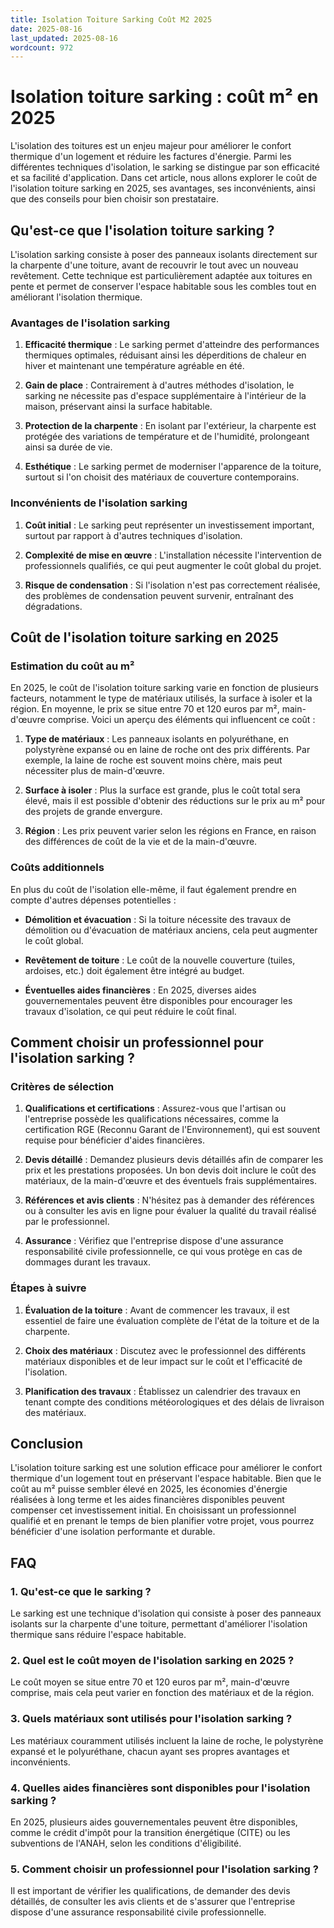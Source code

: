 ```yaml
---
title: Isolation Toiture Sarking Coût M2 2025
date: 2025-08-16
last_updated: 2025-08-16
wordcount: 972
---
```


# Isolation toiture sarking : coût m² en 2025

L'isolation des toitures est un enjeu majeur pour améliorer le confort thermique d'un logement et réduire les factures d'énergie. Parmi les différentes techniques d'isolation, le sarking se distingue par son efficacité et sa facilité d'application. Dans cet article, nous allons explorer le coût de l'isolation toiture sarking en 2025, ses avantages, ses inconvénients, ainsi que des conseils pour bien choisir son prestataire.

## Qu'est-ce que l'isolation toiture sarking ?

L'isolation sarking consiste à poser des panneaux isolants directement sur la charpente d'une toiture, avant de recouvrir le tout avec un nouveau revêtement. Cette technique est particulièrement adaptée aux toitures en pente et permet de conserver l'espace habitable sous les combles tout en améliorant l'isolation thermique.

### Avantages de l'isolation sarking

1. **Efficacité thermique** : Le sarking permet d'atteindre des performances thermiques optimales, réduisant ainsi les déperditions de chaleur en hiver et maintenant une température agréable en été.
   
2. **Gain de place** : Contrairement à d'autres méthodes d'isolation, le sarking ne nécessite pas d'espace supplémentaire à l'intérieur de la maison, préservant ainsi la surface habitable.

3. **Protection de la charpente** : En isolant par l'extérieur, la charpente est protégée des variations de température et de l'humidité, prolongeant ainsi sa durée de vie.

4. **Esthétique** : Le sarking permet de moderniser l'apparence de la toiture, surtout si l'on choisit des matériaux de couverture contemporains.

### Inconvénients de l'isolation sarking

1. **Coût initial** : Le sarking peut représenter un investissement important, surtout par rapport à d'autres techniques d'isolation.

2. **Complexité de mise en œuvre** : L'installation nécessite l'intervention de professionnels qualifiés, ce qui peut augmenter le coût global du projet.

3. **Risque de condensation** : Si l'isolation n'est pas correctement réalisée, des problèmes de condensation peuvent survenir, entraînant des dégradations.

## Coût de l'isolation toiture sarking en 2025

### Estimation du coût au m²

En 2025, le coût de l'isolation toiture sarking varie en fonction de plusieurs facteurs, notamment le type de matériaux utilisés, la surface à isoler et la région. En moyenne, le prix se situe entre 70 et 120 euros par m², main-d'œuvre comprise. Voici un aperçu des éléments qui influencent ce coût :

1. **Type de matériaux** : Les panneaux isolants en polyuréthane, en polystyrène expansé ou en laine de roche ont des prix différents. Par exemple, la laine de roche est souvent moins chère, mais peut nécessiter plus de main-d'œuvre.

2. **Surface à isoler** : Plus la surface est grande, plus le coût total sera élevé, mais il est possible d'obtenir des réductions sur le prix au m² pour des projets de grande envergure.

3. **Région** : Les prix peuvent varier selon les régions en France, en raison des différences de coût de la vie et de la main-d'œuvre.

### Coûts additionnels

En plus du coût de l'isolation elle-même, il faut également prendre en compte d'autres dépenses potentielles :

- **Démolition et évacuation** : Si la toiture nécessite des travaux de démolition ou d'évacuation de matériaux anciens, cela peut augmenter le coût global.
  
- **Revêtement de toiture** : Le coût de la nouvelle couverture (tuiles, ardoises, etc.) doit également être intégré au budget.

- **Éventuelles aides financières** : En 2025, diverses aides gouvernementales peuvent être disponibles pour encourager les travaux d'isolation, ce qui peut réduire le coût final.

## Comment choisir un professionnel pour l'isolation sarking ?

### Critères de sélection

1. **Qualifications et certifications** : Assurez-vous que l'artisan ou l'entreprise possède les qualifications nécessaires, comme la certification RGE (Reconnu Garant de l'Environnement), qui est souvent requise pour bénéficier d'aides financières.

2. **Devis détaillé** : Demandez plusieurs devis détaillés afin de comparer les prix et les prestations proposées. Un bon devis doit inclure le coût des matériaux, de la main-d'œuvre et des éventuels frais supplémentaires.

3. **Références et avis clients** : N'hésitez pas à demander des références ou à consulter les avis en ligne pour évaluer la qualité du travail réalisé par le professionnel.

4. **Assurance** : Vérifiez que l'entreprise dispose d'une assurance responsabilité civile professionnelle, ce qui vous protège en cas de dommages durant les travaux.

### Étapes à suivre

1. **Évaluation de la toiture** : Avant de commencer les travaux, il est essentiel de faire une évaluation complète de l'état de la toiture et de la charpente.

2. **Choix des matériaux** : Discutez avec le professionnel des différents matériaux disponibles et de leur impact sur le coût et l'efficacité de l'isolation.

3. **Planification des travaux** : Établissez un calendrier des travaux en tenant compte des conditions météorologiques et des délais de livraison des matériaux.

## Conclusion

L'isolation toiture sarking est une solution efficace pour améliorer le confort thermique d'un logement tout en préservant l'espace habitable. Bien que le coût au m² puisse sembler élevé en 2025, les économies d'énergie réalisées à long terme et les aides financières disponibles peuvent compenser cet investissement initial. En choisissant un professionnel qualifié et en prenant le temps de bien planifier votre projet, vous pourrez bénéficier d'une isolation performante et durable.

## FAQ

### 1. Qu'est-ce que le sarking ?

Le sarking est une technique d'isolation qui consiste à poser des panneaux isolants sur la charpente d'une toiture, permettant d'améliorer l'isolation thermique sans réduire l'espace habitable.

### 2. Quel est le coût moyen de l'isolation sarking en 2025 ?

Le coût moyen se situe entre 70 et 120 euros par m², main-d'œuvre comprise, mais cela peut varier en fonction des matériaux et de la région.

### 3. Quels matériaux sont utilisés pour l'isolation sarking ?

Les matériaux couramment utilisés incluent la laine de roche, le polystyrène expansé et le polyuréthane, chacun ayant ses propres avantages et inconvénients.

### 4. Quelles aides financières sont disponibles pour l'isolation sarking ?

En 2025, plusieurs aides gouvernementales peuvent être disponibles, comme le crédit d'impôt pour la transition énergétique (CITE) ou les subventions de l'ANAH, selon les conditions d'éligibilité.

### 5. Comment choisir un professionnel pour l'isolation sarking ?

Il est important de vérifier les qualifications, de demander des devis détaillés, de consulter les avis clients et de s'assurer que l'entreprise dispose d'une assurance responsabilité civile professionnelle.